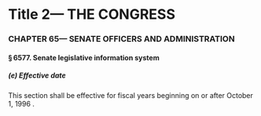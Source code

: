 
# Title 2— THE CONGRESS
### CHAPTER 65— SENATE OFFICERS AND ADMINISTRATION
#### § 6577. Senate legislative information system
##### (e) Effective date

This section shall be effective for fiscal years beginning on or after October 1, 1996 .
